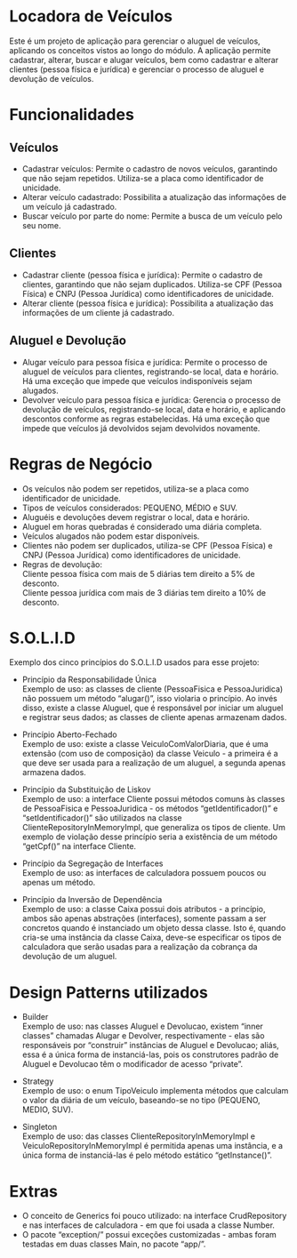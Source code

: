 # Locadora de Veículos
Este é um projeto de aplicação para gerenciar o aluguel de veículos, aplicando os conceitos vistos ao longo do módulo. A aplicação permite cadastrar, alterar, buscar e alugar veículos, bem como cadastrar e alterar clientes (pessoa física e jurídica) e gerenciar o processo de aluguel e devolução de veículos.

# Funcionalidades
## Veículos
* Cadastrar veículos: Permite o cadastro de novos veículos, garantindo que não sejam repetidos. Utiliza-se a placa como identificador de unicidade.
* Alterar veículo cadastrado: Possibilita a atualização das informações de um veículo já cadastrado.
* Buscar veículo por parte do nome: Permite a busca de um veículo pelo seu nome.
## Clientes
* Cadastrar cliente (pessoa física e jurídica): Permite o cadastro de clientes, garantindo que não sejam duplicados. Utiliza-se CPF (Pessoa Física) e CNPJ (Pessoa Jurídica) como identificadores de unicidade.
* Alterar cliente (pessoa física e jurídica): Possibilita a atualização das informações de um cliente já cadastrado.
## Aluguel e Devolução
* Alugar veículo para pessoa física e jurídica: Permite o processo de aluguel de veículos para clientes, registrando-se local, data e horário. Há uma exceção que impede que veículos indisponíveis sejam alugados.
* Devolver veículo para pessoa física e jurídica: Gerencia o processo de devolução de veículos, registrando-se local, data e horário, e aplicando descontos conforme as regras estabelecidas. Há uma exceção que impede que veículos já devolvidos sejam devolvidos novamente.
# Regras de Negócio
* Os veículos não podem ser repetidos, utiliza-se a placa como identificador de unicidade.
* Tipos de veículos considerados: PEQUENO, MÉDIO e SUV.
* Aluguéis e devoluções devem registrar o local, data e horário.
* Aluguel em horas quebradas é considerado uma diária completa.
* Veículos alugados não podem estar disponíveis.
* Clientes não podem ser duplicados, utiliza-se CPF (Pessoa Física) e CNPJ (Pessoa Jurídica) como identificadores de unicidade.
* Regras de devolução: 
<br>Cliente pessoa física com mais de 5 diárias tem direito a 5% de desconto. 
<br>Cliente pessoa jurídica com mais de 3 diárias tem direito a 10% de desconto.

# S.O.L.I.D
Exemplo dos cinco princípios do S.O.L.I.D usados para esse projeto:
* Princípio da Responsabilidade Única
<br>Exemplo de uso: as classes de cliente (PessoaFisica e PessoaJuridica) não possuem um método “alugar()”, isso violaria o princípio. Ao invés disso, existe a classe Aluguel, que é responsável por iniciar um aluguel e registrar seus dados; as classes de cliente apenas armazenam dados.

* Princípio Aberto-Fechado
<br>Exemplo de uso: existe a classe VeiculoComValorDiaria, que é uma extensão (com uso de composição) da classe Veiculo - a primeira é a que deve ser usada para a realização de um aluguel, a segunda apenas armazena dados.
 
* Princípio da Substituição de Liskov
<br>Exemplo de uso: a interface Cliente possui métodos comuns às classes de PessoaFisica e PessoaJuridica - os métodos “getIdentificador()” e “setIdentificador()” são utilizados na classe ClienteRepositoryInMemoryImpl, que generaliza os tipos de cliente. Um exemplo de violação desse princípio seria a existência de um método “getCpf()” na interface Cliente.

* Princípio da Segregação de Interfaces
<br>Exemplo de uso: as interfaces de calculadora possuem poucos ou apenas um método. 

* Princípio da Inversão de Dependência
<br>Exemplo de uso: a classe Caixa possui dois atributos - a princípio, ambos são apenas abstrações (interfaces), somente passam a ser concretos quando é instanciado um objeto dessa classe. Isto é, quando cria-se uma instância da classe Caixa, deve-se especificar os tipos de calculadora que serão usadas para a realização da cobrança da devolução de um aluguel.

# Design Patterns utilizados

* Builder 
<br>Exemplo de uso: nas classes Aluguel e Devolucao, existem “inner classes” chamadas Alugar e Devolver, respectivamente - elas são responsáveis por “construir” instâncias de Aluguel e Devolucao; aliás, essa é a única forma de instanciá-las, pois os construtores padrão de Aluguel e Devolucao têm o modificador de acesso “private”.

* Strategy 
<br>Exemplo de uso: o enum TipoVeiculo implementa métodos que calculam o valor da diária de um veículo, baseando-se no tipo (PEQUENO, MEDIO, SUV).

* Singleton 
<br>Exemplo de uso: das classes ClienteRepositoryInMemoryImpl e VeiculoRepositoryInMemoryImpl  é permitida apenas uma instância, e a única forma de instanciá-las é pelo método estático “getInstance()”.

# Extras

* O conceito de Generics foi pouco utilizado: na interface CrudRepository<T> e nas interfaces de calculadora - em que foi usada a classe Number.
* O pacote “exception/” possui exceções customizadas - ambas foram testadas em duas classes Main, no pacote “app/”.
